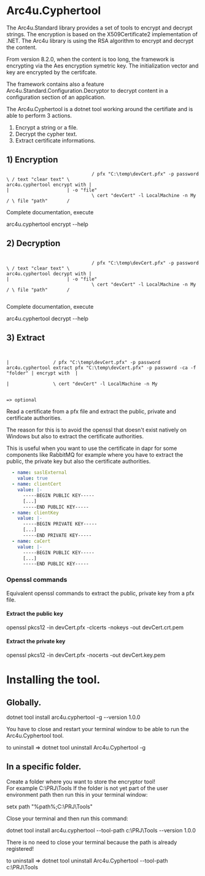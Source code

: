 # Arc4u.Cyphertool

The Arc4u.Standard library provides a set of tools to encrypt and decrypt strings.
The encryption is based on the X509Certificate2 implementation of .NET.
The Arc4u library is using the RSA algorithm to encrypt and decrypt the content.

From version 8.2.0, when the content is too long, the framework is encrypting via the Aes encryption symetric key.
The initialization vector and key are encrypted by the certifcate.

The framework contains also a feature Arc4u.Standard.Configuration.Decryptor to decrypt content in a configuration section of an application.

The Arc4u.Cyphertool is a dotnet tool working around the certifiate and is able to perform 3 actions.

1) Encrypt a string or a file.
2) Decrypt the cypher text.
3) Extract certificate informations.



## 1) Encryption

```console
                               / pfx "C:\temp\devCert.pfx" -p password \ / text "clear text" \
arc4u.cyphertool encrypt with |                                         |                     | -o "file"
                               \ cert "devCert" -l LocalMachine -n My  / \ file "path"       /

```

Complete documentation, execute

arc4u.cyphertool encrypt --help

## 2) Decryption

```console

                               / pfx "C:\temp\devCert.pfx" -p password \ / text "clear text" \
arc4u.cyphertool decrypt with |                                         |                     | -o "file"
                               \ cert "devCert" -l LocalMachine -n My  / \ file "path"       /


```
Complete documentation, execute

arc4u.cyphertool decrypt --help

## 3) Extract

```console

                                                                               |                / pfx "C:\temp\devCert.pfx" -p password 
arc4u.cyphertool extract pfx "C:\temp\devCert.pfx" -p password -ca -f "folder" | encrypt with  |                                         
                                                                               |                \ cert "devCert" -l LocalMachine -n My  
                                                                                       
                                                                               => optional

```

Read a certificate from a pfx file and extract the public, private and certificate authorities.

The reason for this is to avoid the openssl that doesn't exist natively on Windows but also to extract the certificate authorities.

This is useful when you want to use the certificate in dapr for some components like RabbitMQ for example
where you have to extract the public, the private key but also the certificate authorities.


```yaml
  - name: saslExternal
    value: true
  - name: clientCert
    value: |-
      -----BEGIN PUBLIC KEY-----
      [...]
      -----END PUBLIC KEY-----
  - name: clientKey
    value: |-
      -----BEGIN PRIVATE KEY-----
      [...]
      -----END PRIVATE KEY-----
  - name: caCert
    value: |-
      -----BEGIN PUBLIC KEY-----
      [...]
      -----END PUBLIC KEY-----
```

### Openssl commands

Equivalent openssl commands to extract the public, private key from a pfx file.
#### Extract the public key

openssl pkcs12 -in devCert.pfx -clcerts -nokeys -out devCert.crt.pem


#### Extract the private key

openssl pkcs12 -in devCert.pfx -nocerts -out devCert.key.pem

# Installing the tool.

## Globally.
dotnet tool install arc4u.cyphertool -g --version 1.0.0

You have to close and restart your terminal window to be able to run the Arc4u.Cyphertool tool.

to uninstall => dotnet tool uninstall Arc4u.Cyphertool -g

## In a specific folder.
Create a folder where you want to store the encryptor tool!  
For example C:\PRJ\Tools
If the folder is not yet part of the user environment path then run this in your terminal window:

setx path "%path%;C:\PRJ\Tools"

Close your terminal and then run this command:

dotnet tool install arc4u.cyphertool --tool-path c:\PRJ\Tools --version 1.0.0

There is no need to close your terminal because the path is already registered!

to uninstall => dotnet tool uninstall Arc4u.Cyphertool --tool-path c:\PRJ\Tools